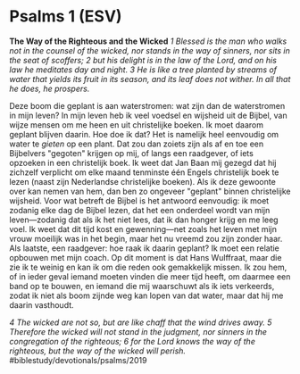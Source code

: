 # Psalms 1 (ESV) 
**The Way of the Righteous and the Wicked**
*1 Blessed is the man*
*who walks not in the counsel of the wicked,*
*nor stands in the way of sinners,*
*nor sits in the seat of scoffers;*
*2 but his delight is in the law of the Lord,*
*and on his law he meditates day and night.*
*3 He is like a tree*
*planted by streams of water*
*that yields its fruit in its season,*
*and its leaf does not wither.*
*In all that he does, he prospers.*

Deze boom die geplant is aan waterstromen: wat zijn dan de waterstromen in mijn leven? In mijn leven heb ik veel voedsel en wijsheid uit de Bijbel, van wijze mensen om me heen en uit christelijke boeken. Ik moet daarom geplant blijven daarin. 
Hoe doe ik dat? Het is namelijk heel eenvoudig om water te *gieten* op een plant. Dat zou dan zoiets zijn als af en toe een Bijbelvers "gegoten" krijgen op mij, of langs een raadgever, of iets opzoeken in een christelijk boek. 
Ik weet dat Jan Baan mij gezegd dat hij zichzelf verplicht om elke maand tenminste één Engels christelijk boek te lezen (naast zijn Nederlandse christelijke boeken). Als ik deze gewoonte over kan nemen van hem, dan ben zo ongeveer "geplant" binnen christelijke wijsheid. 
Voor wat betreft de Bijbel is het antwoord eenvoudig: ik moet zodanig elke dag de Bijbel lezen, dat het een onderdeel wordt van mijn leven—zodanig dat als ik het niet lees, dat ik dan honger krijg en me leeg voel. Ik weet dat dit tijd kost en gewenning—net zoals het leven met mijn vrouw moeilijk was in het begin, maar het nu vreemd zou zijn zonder haar. 
Als laatste, een raadgever: hoe raak ik daarin geplant? Ik moet een relatie opbouwen met mijn coach. Op dit moment is dat Hans Wulffraat, maar die zie ik te weinig en kan ik om die reden ook gemakkelijk missen. Ik zou hem, of in ieder geval iemand moeten vinden die meer tijd heeft, om daarmee een band op te bouwen, en iemand die mij waarschuwt als ik iets verkeerds, zodat ik niet als boom zijnde weg kan lopen van dat water, maar dat hij me daarin vasthoudt. 

*4 The wicked are not so,*
*but are like chaff that the wind drives away.*
*5 Therefore the wicked will not stand in the judgment,*
*nor sinners in the congregation of the righteous;*
*6 for the Lord knows the way of the righteous,*
*but the way of the wicked will perish.*
#biblestudy/devotionals/psalms/2019